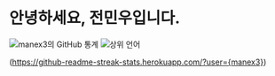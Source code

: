 # 안녕하세요, 전민우입니다.

![ manex3의 GitHub 통계 ](https://github-readme-stats.vercel.app/api?username=manex3&hide=contribs,prs)
![ 상위 언어 ](https://github-readme-stats.vercel.app/api/top-langs/?username=manex3)

(https://github-readme-streak-stats.herokuapp.com/?user={manex3})